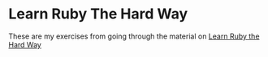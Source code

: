 # Learn Ruby The Hard Way

These are my exercises from going through the material on [Learn Ruby the Hard Way](https://learnrubythehardway.org/)



